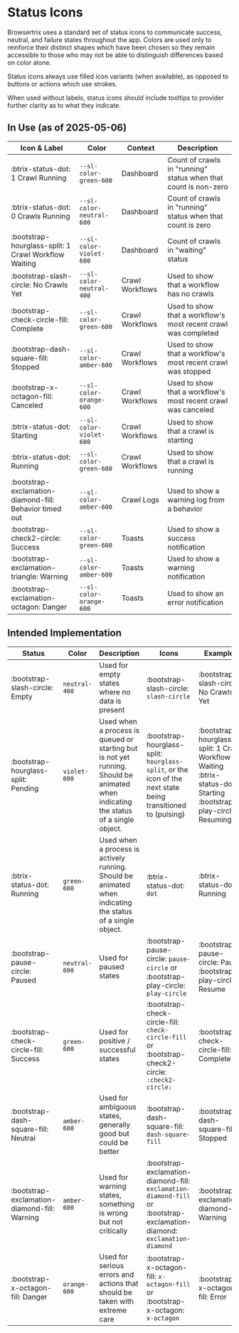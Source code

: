 # Status Icons

Browsertrix uses a standard set of status icons to communicate success, neutral, and failure states throughout the app. Colors are used only to reinforce their distinct shapes which have been chosen so they remain accessible to those who may not be able to distinguish differences based on color alone.

Status icons always use filled icon variants (when available), as opposed to buttons or actions which use strokes.

When used without labels, status icons should include tooltips to provider further clarity as to what they indicate.

## In Use (as of 2025-05-06)

| Icon & Label | Color | Context | Description |
|------|-------|---------|-------------|
| <span class="status-green-600">:btrix-status-dot: 1 Crawl Running</span> | `--sl-color-green-600` | Dashboard | Count of crawls in "running" status when that count is non-zero |
| <span class="status-neutral-600">:btrix-status-dot: 0 Crawls Running</span> | `--sl-color-neutral-600` | Dashboard | Count of crawls in "running" status when that count is zero |
| <span class="status-violet-600">:bootstrap-hourglass-split: 1 Crawl Workflow Waiting</span> | `--sl-color-violet-600` | Dashboard | Count of crawls in "waiting" status |
| <span class="status-neutral-400">:bootstrap-slash-circle: No Crawls Yet</span> | `--sl-color-neutral-400` | Crawl Workflows | Used to show that a workflow has no crawls |
| <span class="status-green-600">:bootstrap-check-circle-fill: Complete</span> | `--sl-color-green-600` | Crawl Workflows | Used to show that a workflow's most recent crawl was completed |
| <span class="status-amber-600">:bootstrap-dash-square-fill: Stopped</span> | `--sl-color-amber-600` | Crawl Workflows | Used to show that a workflow's most recent crawl was stopped |
| <span class="status-orange-600">:bootstrap-x-octagon-fill: Canceled</span> | `--sl-color-orange-600` | Crawl Workflows | Used to show that a workflow's most recent crawl was canceled |
| <span class="status-violet-600"><span class="animate-pulse">:btrix-status-dot:</span> Starting</span> | `--sl-color-violet-600` | Crawl Workflows | Used to show that a crawl is starting |
| <span class="status-green-600"><span class="animate-pulse">:btrix-status-dot:</span> Running</span> | `--sl-color-green-600` | Crawl Workflows | Used to show that a crawl is running |
| <span class="status-amber-600">:bootstrap-exclamation-diamond-fill: Behavior timed out</span> | `--sl-color-amber-600` | Crawl Logs | Used to show a warning log from a behavior |
| <span class="status-green-600">:bootstrap-check2-circle: Success</span> | `--sl-color-green-600` | Toasts | Used to show a success notification |
| <span class="status-amber-600">:bootstrap-exclamation-triangle: Warning</span> | `--sl-color-amber-600` | Toasts | Used to show a warning notification |
| <span class="status-orange-600">:bootstrap-exclamation-octagon: Danger</span> | `--sl-color-orange-600` | Toasts | Used to show an error notification |

## Intended Implementation

| Status | Color | Description | Icons | Examples |
| ---- | ---- | ---- | ---- | ---- |
| <span class="status-neutral-400">:bootstrap-slash-circle: Empty</span> | `neutral-400` | Used for empty states where no data is present | :bootstrap-slash-circle: `slash-circle` |<span class="status-neutral-400">:bootstrap-slash-circle: No Crawls Yet</span> |
| <span class="status-violet-600">:bootstrap-hourglass-split: Pending</span> | `violet-600` | Used when a process is queued or starting but is not yet running. Should be animated when indicating the status of a single object. | :bootstrap-hourglass-split: `hourglass-split`, or the icon of the next state being transitioned to (pulsing) | <span class="status-violet-600">:bootstrap-hourglass-split: 1 Crawl Workflow Waiting</span> <br /> <span class="status-violet-600"><span class="animate-pulse">:btrix-status-dot:</span> Starting</span> <br /> <span class="status-violet-600"><span class="animate-pulse">:bootstrap-play-circle:</span> Resuming</span> |
| <span class="status-green-600"><span class="animate-pulse">:btrix-status-dot:</span> Running</span> | `green-600` | Used when a process is actively running. Should be animated when indicating the status of a single object. | :btrix-status-dot: `dot` | <span class="status-green-600"><span class="animate-pulse">:btrix-status-dot:</span> Running</span> |
| <span class="status-neutral-600">:bootstrap-pause-circle: Paused</span> | `neutral-600` | Used for paused states | :bootstrap-pause-circle: `pause-circle` or :bootstrap-play-circle: `play-circle` | <span class="status-neutral-600">:bootstrap-pause-circle: Pause</span> <br/> <span class="status-neutral-600">:bootstrap-play-circle: Resume</span> |
| <span class="status-green-600">:bootstrap-check-circle-fill: Success</span> | `green-600` | Used for positive / successful states | :bootstrap-check-circle-fill: `check-circle-fill` or :bootstrap-check2-circle: `:check2-circle:` | <span class="status-green-600">:bootstrap-check-circle-fill: Complete</span> |
| <span class="status-amber-600">:bootstrap-dash-square-fill: Neutral</span> | `amber-600` | Used for ambiguous states, generally good but could be better | :bootstrap-dash-square-fill: `dash-square-fill` | <span class="status-amber-600">:bootstrap-dash-square-fill: Stopped</span> |
| <span class="status-amber-600">:bootstrap-exclamation-diamond-fill: Warning</span> | `amber-600` | Used for warning states, something is wrong but not critically | :bootstrap-exclamation-diamond-fill: `exclamation-diamond-fill` or :bootstrap-exclamation-diamond: `exclamation-diamond` | <span class="status-amber-600">:bootstrap-exclamation-diamond-fill: Warning</span> |
| <span class="status-orange-600">:bootstrap-x-octagon-fill: Danger</span> | `orange-600` | Used for serious errors and actions that should be taken with extreme care | :bootstrap-x-octagon-fill: `x-octagon-fill` or :bootstrap-x-octagon: `x-octagon` | <span class="status-orange-600">:bootstrap-x-octagon-fill: Error</span> |
